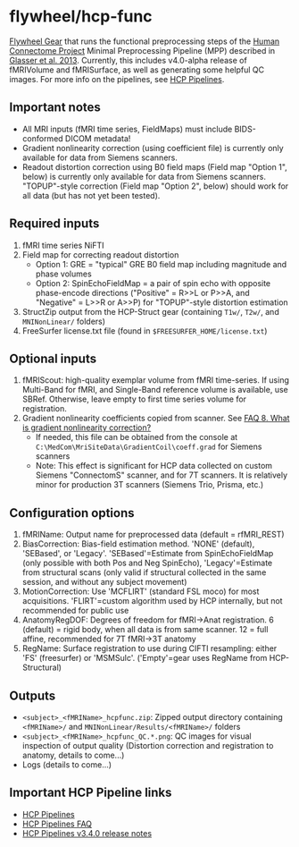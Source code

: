 # flywheel/hcp-func
[Flywheel Gear](https://github.com/flywheel-io/gears/tree/master/spec) that runs the functional preprocessing steps of the [Human Connectome Project](http://www.humanconnectome.org) Minimal Preprocessing Pipeline (MPP) described in [Glasser et al. 2013](http://www.ncbi.nlm.nih.gov/pubmed/23668970).  Currently, this includes v4.0-alpha release of fMRIVolume and fMRISurface, as well as generating some helpful QC images. For more info on the pipelines, see [HCP Pipelines](https://github.com/Washington-University/Pipelines).

## Important notes
* All MRI inputs (fMRI time series, FieldMaps) must include BIDS-conformed DICOM metadata!
* Gradient nonlinearity correction (using coefficient file) is currently only available for data from Siemens scanners.
* Readout distortion correction using B0 field maps (Field map "Option 1", below) is currently only available for data from Siemens scanners.  "TOPUP"-style correction (Field map "Option 2", below) should work for all data (but has not yet been tested).

## Required inputs
1. fMRI time series NiFTI
2. Field map for correcting readout distortion
    * Option 1: GRE = "typical" GRE B0 field map including magnitude and phase volumes
    * Option 2: SpinEchoFieldMap = a pair of spin echo with opposite phase-encode directions ("Positive" = R>>L or P>>A, and "Negative" = L>>R or A>>P) for "TOPUP"-style distortion estimation
3. StructZip output from the HCP-Struct gear (containing <code>T1w/</code>, <code>T2w/</code>, and <code>MNINonLinear/</code> folders)
4. FreeSurfer license.txt file  (found in <code>$FREESURFER_HOME/license.txt</code>)

## Optional inputs
1. fMRIScout: high-quality exemplar volume from fMRI time-series. If using Multi-Band for fMRI, and Single-Band reference volume is available, use SBRef. Otherwise, leave empty to first time series volume for registration.
2. Gradient nonlinearity coefficients copied from scanner. See [FAQ 8. What is gradient nonlinearity correction?](https://github.com/Washington-University/Pipelines/wiki/FAQ#8-what-is-gradient-nonlinearity-correction)
    * If needed, this file can be obtained from the console at <code>C:\MedCom\MriSiteData\GradientCoil\coeff.grad</code> for Siemens scanners
    * Note: This effect is significant for HCP data collected on custom Siemens "ConnectomS" scanner, and for 7T scanners.  It is relatively minor for production 3T scanners (Siemens Trio, Prisma, etc.)

## Configuration options
1. fMRIName: Output name for preprocessed data (default = rfMRI\_REST)
2. BiasCorrection: Bias-field estimation method. 'NONE' (default), 'SEBased', or 'Legacy'. 'SEBased'=Estimate from SpinEchoFieldMap (only possible with both Pos and Neg SpinEcho), 'Legacy'=Estimate from structural scans (only valid if structural collected in the same session, and without any subject movement)
3. MotionCorrection: Use 'MCFLIRT' (standard FSL moco) for most acquisitions.  'FLIRT'=custom algorithm used by HCP internally, but not recommended for public use
4. AnatomyRegDOF: Degrees of freedom for fMRI->Anat registration. 6 (default) = rigid body, when all data is from same scanner. 12 = full affine, recommended for 7T fMRI->3T anatomy
5. RegName: Surface registration to use during CIFTI resampling: either 'FS' (freesurfer) or 'MSMSulc'. ('Empty'=gear uses RegName from HCP-Structural)

## Outputs
* <code>\<subject\>\_\<fMRIName\>\_hcpfunc.zip</code>: Zipped output directory containing <code>\<fMRIName\>/</code> and <code>MNINonLinear/Results/\<fMRIName\>/</code> folders
* <code>\<subject\>\_\<fMRIName\>\_hcpfunc\_QC.*.png</code>: QC images for visual inspection of output quality (Distortion correction and registration to anatomy, details to come...)
* Logs (details to come...)

## Important HCP Pipeline links
* [HCP Pipelines](https://github.com/Washington-University/Pipelines)
* [HCP Pipelines FAQ](https://github.com/Washington-University/Pipelines/wiki/FAQ)
* [HCP Pipelines v3.4.0 release notes](https://github.com/Washington-University/Pipelines/wiki/v3.4.0-Release-Notes,-Installation,-and-Usage)
